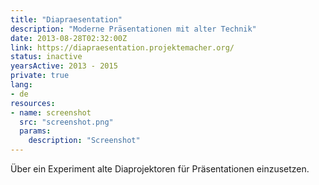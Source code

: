```yaml
---
title: "Diapraesentation"
description: "Moderne Präsentationen mit alter Technik"
date: 2013-08-28T02:32:00Z
link: https://diapraesentation.projektemacher.org/
status: inactive
yearsActive: 2013 - 2015
private: true
lang:
- de
resources:
- name: screenshot
  src: "screenshot.png"
  params:
    description: "Screenshot"
---
```

Über ein Experiment alte Diaprojektoren für Präsentationen einzusetzen.
